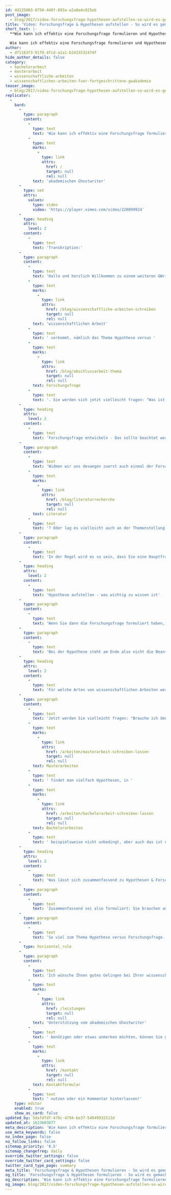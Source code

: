 ```yaml
---
id: dd125003-8750-440f-893a-a2a8a4c025eb
post_image:
  - blog/2017/video-forschungsfrage-hypothesen-aufstellen-so-wird-es-gemacht/Forschungsfrage_Hypothesen_aufstellen-1.png
title: 'Video: Forschungsfrage & Hypothesen aufstellen - So wird es gemacht'
short_text: |-
  **Wie kann ich effektiv eine Forschungsfrage formulieren und Hypothesen entwickeln? Was sollte ich noch beachten? - Tipps vom akademischen Ghostwriter**

  Wie kann ich effektiv eine Forschungsfrage formulieren und Hypothesen entwickeln? Was ist der Unterschied zwischen den beiden Begriffen? Muss ich für jede wissenschaftliche Arbeit Hypothesen entwickeln? Und was sollte ich noch beachten? - Tipps vom akademischen Ghostwriter...
author:
  - df1163f3-91f8-4fcd-a1a1-b243353247df
hide_author_details: false
category:
  - bachelorarbeit
  - masterarbeit
  - wissenschaftliche-arbeiten
  - wissenschaftliches-arbeiten-fuer-fortgeschrittene-gwakademie
teaser_image:
  - blog/2017/video-forschungsfrage-hypothesen-aufstellen-so-wird-es-gemacht/Forschungsfrage_Hypothesen_aufstellen-1.png
replicator:
  -
    bard:
      -
        type: paragraph
        content:
          -
            type: text
            text: 'Wie kann ich effektiv eine Forschungsfrage formulieren und Hypothesen entwickeln? Was ist der Unterschied zwischen den beiden Begriffen? Muss ich für jede wissenschaftliche Arbeit Hypothesen entwickeln? Und was sollte ich noch beachten? - Tipps vom '
          -
            type: text
            marks:
              -
                type: link
                attrs:
                  href: /
                  target: null
                  rel: null
            text: 'akademischen Ghostwriter'
      -
        type: set
        attrs:
          values:
            type: video
            video: 'https://player.vimeo.com/video/220899924'
      -
        type: heading
        attrs:
          level: 2
        content:
          -
            type: text
            text: 'Transkription:'
      -
        type: paragraph
        content:
          -
            type: text
            text: 'Hallo und herzlich Willkommen zu einem weiteren GWriters-Tutorial. Heute möchten wir uns mit einem wichtigen wissenschaftlichen Thema beschäftigen, das fast in jeder '
          -
            type: text
            marks:
              -
                type: link
                attrs:
                  href: /blog/wissenschaftliche-arbeiten-schreiben
                  target: null
                  rel: null
            text: 'wissenschaftlichen Arbeit'
          -
            type: text
            text: ' vorkommt, nämlich das Thema Hypothese versus '
          -
            type: text
            marks:
              -
                type: link
                attrs:
                  href: /blog/abschlussarbeit-thema
                  target: null
                  rel: null
            text: Forschungsfrage
          -
            type: text
            text: '. Sie werden sich jetzt vielleicht fragen: "Was ist denn überhaupt der Unterschied zwischen einer Forschungsfrage und einer Hypothese?", und "Ist das nicht das gleiche?" Und genau DAS ist der Fehler, der häufig gemacht wird: Forschungsfrage und Hypothese werden vielfach in einen Topf geschmissen. Und vielfach macht man keine Unterschiede zwischen der Forschungsfrage auf der einen Seite, und der Hypothese auf der anderen Seite. Aber hier gibt es zentrale Unterschiede, die zu beachten sind, und auf die möchte ich gerne heute eingehen. Und Sie sehen schon hier bei der Forschungsfrage eine 1 stehen, und Sie sehen bei der Hypothese eine 2 stehen. Das heißt, die Hypothese baut auf der Forschungsfrage oder den Forschungsfragen auf. Das heißt, es gilt zunächst immer, sich Gedanken zu machen über die Forschungsfrage, und DANN die Hypothese abzuleiten.'
      -
        type: heading
        attrs:
          level: 2
        content:
          -
            type: text
            text: 'Forschungsfrage entwickeln - Das sollte beachtet werden'
      -
        type: paragraph
        content:
          -
            type: text
            text: 'Widmen wir uns deswegen zuerst auch einmal der Forschungsfrage. Was IST die Forschungsfrage? Bei der Forschungsfrage handelt es sich um die zu untersuchenden oder die zu untersuchende Fragestellung innerhalb Ihrer wissenschaftlichen Arbeit. Das heißt, wenn Sie sich um die Problemstellung genügend Gedanken gemacht haben, dann kommen Sie eigentlich automatisch zur untersuchenden Fragestellung. Das, was Sie in Ihrer Forschungsfrage formulieren, das möchten Sie also am Ende in Ihrer wissenschaftlichen Arbeit beantwortet haben. Stichwort beantwortet haben: Es ist durchaus auch gar nicht schlimm, wenn Sie am Ende der wissenschaftlichen Arbeit zur Erkenntnis kommen: "Ich konnte es vielleicht nicht, vielleicht auch nur teilweise beantworten." Das zeugt, dass Sie sich intensiv mit dem Thema beschäftigt haben und auch in der Lage sind, entsprechend zu reflektieren, eine Grundvoraussetzung über wissenschaftliches Arbeiten. Wichtig ist aber dann, dass Sie am Ende Ihrer wissenschaftlichen Arbeit nicht nur schreiben: "Ich konnte die Forschungsfrage nicht beantworten", sondern dass Sie auch kritisch reflektieren: WARUM konnten Sie jetzt die Forschungsfrage nicht beantworten? Lag es an Ihrer Methodik? Lag es an der Vorgehensweise? Lag es an der '
          -
            type: text
            marks:
              -
                type: link
                attrs:
                  href: /blog/literaturrecherche
                  target: null
                  rel: null
            text: Literatur
          -
            type: text
            text: '? Oder lag es vielleicht auch an der Themenstellung oder Fragestellung selber, dass diese einfach zu komplex, zu kompliziert war?'
      -
        type: paragraph
        content:
          -
            type: text
            text: 'In der Regel wird es so sein, dass Sie eine Hauptfrage haben, und gegebenenfalls auch mehrere Zusatzfragen, mehrere Zusatzfragen, die dann auch wiederum zur Beantwortung der Hauptfrage dienen. Sie können aber auch mehrere Hauptfragen in Ihrer wissenschaftlichen Arbeit haben. Wichtig ist, dass Sie sich am Anfang wirklich intensiv beschäftigen mit dieser Formulierung der Fragen. Machen Sie einfache Fragen, machen Sie nicht zu komplexe Fragen, und überlegen Sie immer: Bin ich in der Lage, diese Hauptfragen, diese Hauptforschungsfragen auch in meiner wissenschaftlichen Arbeit zu beantworten? Weil wenn Sie gleich, am ANFANG, gleich zu Beginn Ihrer wissenschaftlichen Arbeit zur Erkenntnis kommen: Ich bin gar nicht in der Lage, diese Hauptfrage oder diese Hauptfragen zu beantworten, dann sollten Sie sich auch andere Fragen überlegen, oder gegebenenfalls Fragen anders formulieren. Am Ende steht also, ich habe es schon angedeutet, die Beantwortung der Hauptfrage, beziehungsweise der Zusatzfragen. Und das geschieht in der Regel dann auch in der Schlussfolgerung, im Fazit der wissenschaftlichen Arbeit.'
      -
        type: heading
        attrs:
          level: 2
        content:
          -
            type: text
            text: 'Hypothese aufstellen - was wichtig zu wissen ist'
      -
        type: paragraph
        content:
          -
            type: text
            text: 'Wenn Sie dann die Forschungsfrage formuliert haben, leitet sich automatisch hieraus die Hypothese ab. Nun, was ist eine Hypothese? Eine Hypothese ist eine Annahme über eine Situation, eine Annahme über ein Fakt. Und diese Hypothese, die bedarf einer Begründung. Das heißt, Sie gehen davon aus, dass ein gewisser Zusammenhang, ein postulierter Zusammenhang, in der Regel zwischen zwei Faktoren, gegeben ist, und SIE prüfen, Stichwort These, Antithese, innerhalb Ihrer wissenschaftlichen Arbeit, ob dieser Zusammenhang gegeben ist, oder ob er nicht gegeben ist. Und im Rahmen dieser Prüfung, im Rahmen diese Beantwortung, dieser Verifizierung, wie man sie auch nennt, beantworten Sie dann auch automatisch Ihre Forschungsfragen.'
      -
        type: paragraph
        content:
          -
            type: text
            text: 'Bei der Hypothese steht am Ende also nicht die Beantwortung der Hypothese, weil eine Hypothese können Sie nicht beantworten, Sie können Sie nur verifizieren. Das heißt am Ende, Sie verwerfen die Hypothese, sagen also: "Die Hypothese trifft nicht zu. Ich habe im Rahmen meiner Forschungen festgestellt: Die Hypothese passt nicht", oder Sie bejahen sie, bestätigen die Hypothese. Hypothesen kürzen Sie in der Regel mit H ab, teilweise gibt es auch eine H0, ein bestätigter Zusammenhang, dem gegenüber Sie andere Hypothesen, also die H1 H2, H3, ... Hn dann stellen. Und ganz zum Schluß Ihrer wissenschaftlichen Arbeit, im Rahmen der Schlussfolgerung, steht dann, wie gesagt, die Verifizierung der Hypothese, die Prüfung der Hypothese, so dass das Ende Ihrer wissenschaftlichen Arbeit sich IMMER aus der Beantwortung der Forschungsfrage und der Prüfung der Hypothese zusammensetzen wird.'
      -
        type: heading
        attrs:
          level: 2
        content:
          -
            type: text
            text: 'Für welche Arten von wissenschaftlichen Arbeiten werden Hypothesen und Forschungsfragen benötigt?'
      -
        type: paragraph
        content:
          -
            type: text
            text: 'Jetzt werden Sie vielleicht fragen: "Brauche ich denn IMMER eine Hypothese? Habe ich IMMER eine Hypothese? Habe ich immer eine Forschungsfrage?" Das ist unterschiedlich. Das hängt auch vom Inhalt Ihrer wissenschaftlichen Arbeit ab, und hängt auch davon ab: Schreiben Sie jetzt beispielsweise eine Bachelor- oder eine Masterarbeit? In '
          -
            type: text
            marks:
              -
                type: link
                attrs:
                  href: /arbeiten/masterarbeit-schreiben-lassen
                  target: null
                  rel: null
            text: Masterarbeiten
          -
            type: text
            text: ' findet man vielfach Hypothesen, in '
          -
            type: text
            marks:
              -
                type: link
                attrs:
                  href: /arbeiten/bachelorarbeit-schreiben-lassen
                  target: null
                  rel: null
            text: Bachelorarbeiten
          -
            type: text
            text: ' beispielsweise nicht unbedingt, aber auch das ist nicht ausgeschlossen. Man kann es vielleicht vereinfacht so formulieren: Forschungsfragen haben Sie immer. Forschungsfragen haben Sie in jeder wissenschaftlichen Arbeit, und Hypothesen haben Sie nur dann, wenn Sie eine weiterführende wissenschaftliche Forschung betreiben, die zum Beispiel auch dann noch eine empirische Prüfung im Rahmen Ihrer wissenschaftlichen Arbeit erfährt. DANN können Sie zusätzlich aus der Forschungsfrage noch Hypothesen ableiten.'
      -
        type: heading
        attrs:
          level: 2
        content:
          -
            type: text
            text: 'Was lässt sich zusammenfassend zu Hypothesen & Forschungsfragen sagen?'
      -
        type: paragraph
        content:
          -
            type: text
            text: 'Zusammenfassend sei also formuliert: Sie brauchen auf jeden Fall eine Forschungsfrage. Eine Forschungsfrage, die eine zu untersuchende Fragestellung prüft, gegebenenfalls nochmal unterteilt ist in Zusatzfragen, und dann im Laufe der wissenschaftlichen Arbeit beantwortet wird, eine Beantwortung findet, und dann in der Schlussfolgerung nochmal zusammengefasst wird. Eventuell wird Ihre Forschungsfrage, Ihre Forschungsfragen, durch eine Hypothese ergänzt, die den Bedarf an einer Begründung hat. Hypothese definiert als postulierter Zusammenhang zwischen zwei Faktoren, die dann verifiziert wird, also bejaht oder abgelehnt wird.'
      -
        type: paragraph
        content:
          -
            type: text
            text: 'So viel zum Thema Hypothese versus Forschungsfrage. Sie sehen also: Ein wichtiger Aspekt innerhalb Ihrer wissenschaftlichen Arbeit, und ich wünsche Ihnen viel Erfolg bei der Umsetzung.'
      -
        type: horizontal_rule
      -
        type: paragraph
        content:
          -
            type: text
            text: 'Ich wünsche Ihnen gutes Gelingen bei Ihrer wissenschaftlichen Arbeit! Wenn Sie noch offene Fragen haben, '
          -
            type: text
            marks:
              -
                type: link
                attrs:
                  href: /leistungen
                  target: null
                  rel: null
            text: 'Unterstützung vom akademischen Ghostwriter'
          -
            type: text
            text: ' benötigen oder etwas anmerken möchten, können Sie gerne unser '
          -
            type: text
            marks:
              -
                type: link
                attrs:
                  href: /kontakt
                  target: null
                  rel: null
            text: Kontaktformular
          -
            type: text
            text: ' nutzen oder ein Kommentar hinterlassen!'
    type: editor
    enabled: true
    show_as_card: false
updated_by: 5dafdfdf-476c-4794-be37-54949932513d
updated_at: 1623603077
meta_description: 'Wie kann ich effektiv eine Forschungsfrage formulieren und Hypothesen entwickeln? Was sollte ich noch beachten? - Tipps vom akademischen Ghostwriter'
use_meta_keywords: false
no_index_page: false
no_follow_links: false
sitemap_priority: '0.5'
sitemap_changefreq: daily
override_twitter_settings: false
override_twitter_card_settings: false
twitter_card_type_page: summary
meta_title: 'Forschungsfrage & Hypothesen formulieren - So wird es gemacht'
og_title: 'Forschungsfrage & Hypothesen formulieren - So wird es gemacht'
og_description: 'Wie kann ich effektiv eine Forschungsfrage formulieren und Hypothesen entwickeln? Was sollte ich noch beachten? - Tipps vom akademischen Ghostwriter'
og_image: blog/2017/video-forschungsfrage-hypothesen-aufstellen-so-wird-es-gemacht/Forschungsfrage_Hypothesen_aufstellen-1.png
---
```

